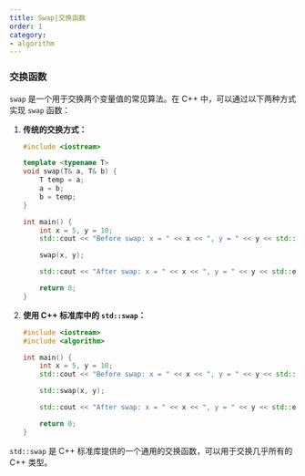 ```yaml
---
title: Swap|交换函数
order: 1
category:
- algorithm
---
```


### 交换函数


`swap` 是一个用于交换两个变量值的常见算法。在 C++ 中，可以通过以下两种方式实现 `swap` 函数：

1. **传统的交换方式：**

   ```cpp
   #include <iostream>

   template <typename T>
   void swap(T& a, T& b) {
       T temp = a;
       a = b;
       b = temp;
   }

   int main() {
       int x = 5, y = 10;
       std::cout << "Before swap: x = " << x << ", y = " << y << std::endl;

       swap(x, y);

       std::cout << "After swap: x = " << x << ", y = " << y << std::endl;

       return 0;
   }
   ```
<gifwithbutton src="../assets/algorithmgif/swap.gif"/>

2. **使用 C++ 标准库中的 `std::swap`：**

   ```cpp
   #include <iostream>
   #include <algorithm>

   int main() {
       int x = 5, y = 10;
       std::cout << "Before swap: x = " << x << ", y = " << y << std::endl;

       std::swap(x, y);

       std::cout << "After swap: x = " << x << ", y = " << y << std::endl;

       return 0;
   }
   ```

`std::swap` 是 C++ 标准库提供的一个通用的交换函数，可以用于交换几乎所有的 C++ 类型。

